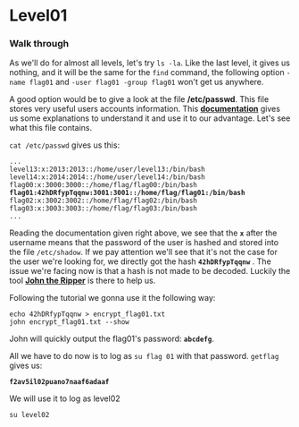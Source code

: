 

# **Level01**

### **Walk through**

As we'll do for almost all levels, let's try `ls -la`. Like the last level, it gives us nothing, and it will be the same for the `find` command, the following option `-name flag01` and `-user flag01 -group flag01` won't get us anywhere.

A good option would be to give a look at the file **/etc/passwd**. This file stores very useful users accounts information. This [**documentation**](https://www.cyberciti.biz/faq/understanding-etcpasswd-file-format/) gives us some explanations to understand it and use it to our advantage. Let's see what this file contains.

`cat /etc/passwd` gives us this:

`...`  
`level13:x:2013:2013::/home/user/level13:/bin/bash`  
`level14:x:2014:2014::/home/user/level14:/bin/bash`  
`flag00:x:3000:3000::/home/flag/flag00:/bin/bash`  
**`flag01:42hDRfypTqqnw:3001:3001::/home/flag/flag01:/bin/bash`**  
`flag02:x:3002:3002::/home/flag/flag02:/bin/bash`  
`flag03:x:3003:3003::/home/flag/flag03:/bin/bash`  
`...`

Reading the documentation given right above, we see that the **`x`** after the username means that the password of the user is hashed and stored into the file `/etc/shadow`. If we pay attention we'll see that it's not the case for the user we're looking for, we directly got the hash **`42hDRfypTqqnw`** .  The issue we're facing now is that a hash is not made to be decoded. Luckily the tool [**John the Ripper**](https://medium.com/@JAlblas/tryhackme-john-the-ripper-walkthrough-75331d14748c) is there to help us.

Following the tutorial we gonna use it the following way:

`echo 42hDRfypTqqnw > encrypt_flag01.txt`  
`john encrypt_flag01.txt --show`

John will quickly output the flag01's password: **`abcdefg`**.

All we have to do now is to log as `su flag 01` with that password. `getflag` gives us:

**`f2av5il02puano7naaf6adaaf`**

We will use it to log as level02

`su level02`
